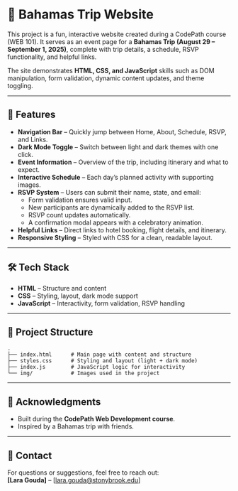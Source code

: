# 🌴 Bahamas Trip Website

This project is a fun, interactive website created during a CodePath course (WEB 101). It serves as an event page for a **Bahamas Trip (August 29 – September 1, 2025)**, complete with trip details, a schedule, RSVP functionality, and helpful links.  

The site demonstrates **HTML, CSS, and JavaScript** skills such as DOM manipulation, form validation, dynamic content updates, and theme toggling.

---

## 🚀 Features

- **Navigation Bar** – Quickly jump between Home, About, Schedule, RSVP, and Links.  
- **Dark Mode Toggle** – Switch between light and dark themes with one click.  
- **Event Information** – Overview of the trip, including itinerary and what to expect.  
- **Interactive Schedule** – Each day’s planned activity with supporting images.  
- **RSVP System** – Users can submit their name, state, and email:
  - Form validation ensures valid input.  
  - New participants are dynamically added to the RSVP list.  
  - RSVP count updates automatically.  
  - A confirmation modal appears with a celebratory animation.  
- **Helpful Links** – Direct links to hotel booking, flight details, and itinerary.  
- **Responsive Styling** – Styled with CSS for a clean, readable layout.

---

## 🛠️ Tech Stack

- **HTML** – Structure and content  
- **CSS** – Styling, layout, dark mode support  
- **JavaScript** – Interactivity, form validation, RSVP handling  

---

## 📂 Project Structure

```
.
├── index.html      # Main page with content and structure
├── styles.css      # Styling and layout (light + dark mode)
├── index.js        # JavaScript logic for interactivity
└── img/            # Images used in the project
```

---

## 🙌 Acknowledgments

- Built during the **CodePath Web Development course**.  
- Inspired by a Bahamas trip with friends.  

---

## 📧 Contact

For questions or suggestions, feel free to reach out:  
**[Lara Gouda]** – [lara.gouda@stonybrook.edu]  
